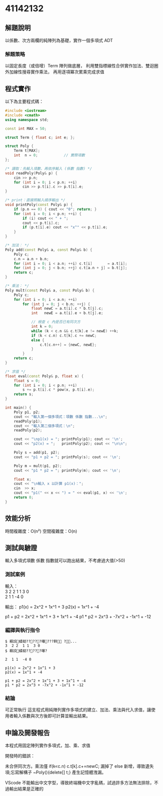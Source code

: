 # 41142132

## 解題說明
以係數、次方兩欄的純陣列為基礎，實作一個多項式 ADT

### 解題策略

以固定長度（或倍增）Term 陣列做底層，
利用雙指標線性合併實作加法、雙迴圈外加線性搜尋實作乘法，
再用逐項冪次累乘完成求值

## 程式實作

以下為主要程式碼：
```cpp
#include <iostream>
#include <cmath>           
using namespace std;

const int MAX = 50;        

struct Term { float c; int e; };

struct Poly {
    Term t[MAX];
    int  n = 0;            // 實際項數
};

/* 讀取：先輸入項數，再依序輸入 (係數 指數) */
void readPoly(Poly& p) {
    cin >> p.n;
    for (int i = 0; i < p.n; ++i)
        cin >> p.t[i].c >> p.t[i].e;
}

/* print：直接照輸入順序輸出 */
void printPoly(const Poly& p) {
    if (p.n == 0) { cout << "0"; return; }
    for (int i = 0; i < p.n; ++i) {
        if (i) cout << " + ";
        cout << p.t[i].c;
        if (p.t[i].e) cout << "x^" << p.t[i].e;
    }
}

/* 加法： */
Poly add(const Poly& a, const Poly& b) {
    Poly c;
    c.n = a.n + b.n;
    for (int i = 0; i < a.n; ++i) c.t[i]       = a.t[i];
    for (int j = 0; j < b.n; ++j) c.t[a.n + j] = b.t[j];
    return c;
}

/* 乘法： */
Poly mult(const Poly& a, const Poly& b) {
    Poly c;
    for (int i = 0; i < a.n; ++i)
        for (int j = 0; j < b.n; ++j) {
            float newC = a.t[i].c * b.t[j].c;
            int   newE = a.t[i].e + b.t[j].e;

            // 檢查 c 內是否已有同次方
            int k = 0;
            while (k < c.n && c.t[k].e != newE) ++k;
            if (k < c.n) c.t[k].c += newC;
            else {
                c.t[c.n++] = {newC, newE};
            }
        }
    return c;
}

/* 求值 */
float eval(const Poly& p, float x) {
    float s = 0;
    for (int i = 0; i < p.n; ++i)
        s += p.t[i].c * pow(x, p.t[i].e);
    return s;
}

int main() {
    Poly p1, p2;
    cout << "輸入第一個多項式：項數 係數 指數...\n";
    readPoly(p1);
    cout << "輸入第二個多項式：\n";
    readPoly(p2);

    cout << "\np1(x) = "; printPoly(p1); cout << '\n';
    cout << "p2(x) = ";   printPoly(p2); cout << "\n\n";

    Poly s = add(p1, p2);
    cout << "p1 + p2 = "; printPoly(s); cout << '\n';

    Poly m = mult(p1, p2);
    cout << "p1 * p2 = "; printPoly(m); cout << '\n';

    float x;
    cout << "\n輸入 x 以計算 p1(x)：";
    cin  >> x;
    cout << "p1(" << x << ") = " << eval(p1, x) << '\n';
    return 0;
}

```

## 效能分析

 時間複雜度：O(n²)
 空間複雜度：O(n)

## 測試與驗證


輸入多項式項數 係數 指數就可以跑出結果，不考慮過大值(>50)

### 測試案例

輸入：<br>
3  2 2  1 1  3 0 <BR>
2  1 1  -4 0 <br>

輸出：
p1(x) = 2x^2 + 1x^1 + 3
p2(x) = 1x^1 + -4

p1 + p2 = 2x^2 + 1x^1 + 3 + 1x^1 + -4
p1 * p2 = 2x^3 + -7x^2 + -1x^1 + -12



### 編譯與執行指令

```shell
$ 頛詨蝚砌?????嚗???靽 ?...
3  2 2  1 1  3 0
$ 頛詨蝚砌?????嚗?

2  1 1  -4 0

p1(x) = 2x^2 + 1x^1 + 3
p2(x) = 1x^1 + -4

p1 + p2 = 2x^2 + 1x^1 + 3 + 1x^1 + -4
p1 * p2 = 2x^3 + -7x^2 + -1x^1 + -12
```

### 結論

可正常執行
這支程式用純陣列實作多項式的建立、加法、乘法與代入求值，讓使用者輸入係數與次方後即可計算並輸出結果。

## 申論及開發報告
本程式用固定陣列實作多項式，加、乘、求值

開發時的錯誤：

未合併同次方。乘法僅
if(k<c.n) c.t[k].c+=newC;
漏掉了 else 新增，導致遺失項;忘寫解構子 ~Poly(){delete[] t;} 產生記憶體洩漏。

VScode 不能輸出中文字型，導致終端機中文字亂碼，試過許多方法無法排除，不過輸出結果是正確的